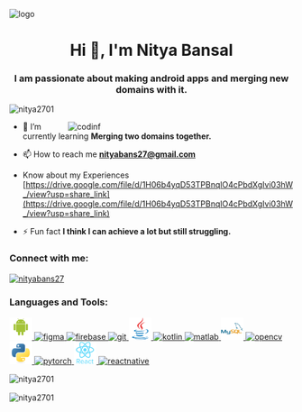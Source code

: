 ![logo](https://github.com/nitya2701/nitya2701/blob/main/Black%20Blue%20Simple%20Gaming%20Banner%20Landscape.png)
<h1 align="center">Hi 👋, I'm Nitya Bansal</h1>
<h3 align="center">I am passionate about making android apps and merging new domains with it.</h3>

<p align="left"> <img src="https://komarev.com/ghpvc/?username=nitya2701&label=Profile%20views&color=0e75b6&style=flat" alt="nitya2701" /> </p>

<img align="right" alt="codinf" width="400" src="https://cdn.dribbble.com/users/17707/screenshots/2413754/rrr.gif">

- 🌱 I’m currently learning **Merging two domains together.**

- 📫 How to reach me **nityabans27@gmail.com**

- Know about my Experiences [https://drive.google.com/file/d/1H06b4yqD53TPBnqlO4cPbdXgIvi03hW_/view?usp=share_link](https://drive.google.com/file/d/1H06b4yqD53TPBnqlO4cPbdXgIvi03hW_/view?usp=share_link)

- ⚡ Fun fact **I think I can achieve a lot but still struggling.**

<h3 align="left">Connect with me:</h3>
<p align="left">
<a href="https://www.hackerrank.com/nityabans27" target="blank"><img align="center" src="https://raw.githubusercontent.com/rahuldkjain/github-profile-readme-generator/master/src/images/icons/Social/hackerrank.svg" alt="nityabans27" height="30" width="40" /></a>
</p>

<h3 align="left">Languages and Tools:</h3>
<p align="left"> <a href="https://developer.android.com" target="_blank" rel="noreferrer"> <img src="https://raw.githubusercontent.com/devicons/devicon/master/icons/android/android-original-wordmark.svg" alt="android" width="40" height="40"/> </a> <a href="https://www.figma.com/" target="_blank" rel="noreferrer"> <img src="https://www.vectorlogo.zone/logos/figma/figma-icon.svg" alt="figma" width="40" height="40"/> </a> <a href="https://firebase.google.com/" target="_blank" rel="noreferrer"> <img src="https://www.vectorlogo.zone/logos/firebase/firebase-icon.svg" alt="firebase" width="40" height="40"/> </a> <a href="https://git-scm.com/" target="_blank" rel="noreferrer"> <img src="https://www.vectorlogo.zone/logos/git-scm/git-scm-icon.svg" alt="git" width="40" height="40"/> </a> <a href="https://www.java.com" target="_blank" rel="noreferrer"> <img src="https://raw.githubusercontent.com/devicons/devicon/master/icons/java/java-original.svg" alt="java" width="40" height="40"/> </a> <a href="https://kotlinlang.org" target="_blank" rel="noreferrer"> <img src="https://www.vectorlogo.zone/logos/kotlinlang/kotlinlang-icon.svg" alt="kotlin" width="40" height="40"/> </a> <a href="https://www.mathworks.com/" target="_blank" rel="noreferrer"> <img src="https://upload.wikimedia.org/wikipedia/commons/2/21/Matlab_Logo.png" alt="matlab" width="40" height="40"/> </a> <a href="https://www.mysql.com/" target="_blank" rel="noreferrer"> <img src="https://raw.githubusercontent.com/devicons/devicon/master/icons/mysql/mysql-original-wordmark.svg" alt="mysql" width="40" height="40"/> </a> <a href="https://opencv.org/" target="_blank" rel="noreferrer"> <img src="https://www.vectorlogo.zone/logos/opencv/opencv-icon.svg" alt="opencv" width="40" height="40"/> </a> <a href="https://www.python.org" target="_blank" rel="noreferrer"> <img src="https://raw.githubusercontent.com/devicons/devicon/master/icons/python/python-original.svg" alt="python" width="40" height="40"/> </a> <a href="https://pytorch.org/" target="_blank" rel="noreferrer"> <img src="https://www.vectorlogo.zone/logos/pytorch/pytorch-icon.svg" alt="pytorch" width="40" height="40"/> </a> <a href="https://reactjs.org/" target="_blank" rel="noreferrer"> <img src="https://raw.githubusercontent.com/devicons/devicon/master/icons/react/react-original-wordmark.svg" alt="react" width="40" height="40"/> </a> <a href="https://reactnative.dev/" target="_blank" rel="noreferrer"> <img src="https://reactnative.dev/img/header_logo.svg" alt="reactnative" width="40" height="40"/> </a> </p>

<p><img align="center" src="https://github-readme-stats.vercel.app/api/top-langs?username=nitya2701&show_icons=true&locale=en&layout=compact" alt="nitya2701" /></p>

<p><img align="center" src="https://github-readme-streak-stats.herokuapp.com/?user=nitya2701&" alt="nitya2701" /></p>
